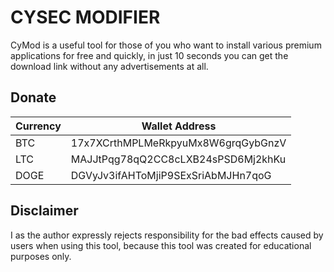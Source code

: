 # CYSEC MODIFIER
CyMod is a useful tool for those of you who want to install various premium applications for free and quickly, in just 10 seconds you can get the download link without any advertisements at all.


## Donate

| Currency | Wallet Address |
|-----|------------------------------------|
| BTC | 17x7XCrthMPLMeRkpyuMx8W6grqGybGnzV |
|LTC |  MAJJtPqg78qQ2CC8cLXB24sPSD6Mj2khKu |
|DOGE | DGVyJv3ifAHToMjiP9SExSriAbMJHn7qoG |


## Disclaimer

I as the author expressly rejects responsibility for the bad effects caused by users when using this tool, because this tool was created for educational purposes only.
